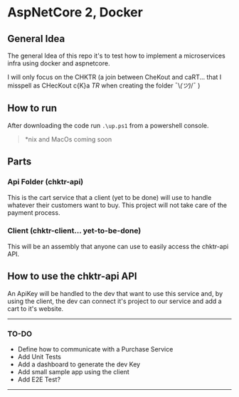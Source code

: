 # AspNetCore 2, Docker

## General Idea

The general Idea of this repo it's to test how to implement a microservices infra using docker and aspnetcore.

I will only focus on the CHKTR (a join between CheKout and caRT... that I misspell as CHecKout c{K}a _TR_ when creating the folder ¯\\_(ツ)_/¯ )

## How to run

After downloading the code run `.\up.ps1` from a powershell console.
> *nix and MacOs coming soon

## Parts

### Api Folder (chktr-api)

This is the cart service that a client (yet to be done) will use to handle whatever their customers want to buy.
This project will not take care of the payment process.

### Client (chktr-client... **yet-to-be-done**)

This will be an assembly that anyone can use to easily access the chktr-api API.

## How to use the chktr-api API

An ApiKey will be handled to the dev that want to use this service and, by using the client, the dev can connect it's project to our service and add a cart to it's website.

----------

### TO-DO

- Define how to communicate with a Purchase Service
- Add Unit Tests
- Add a dashboard to generate the dev Key
- Add small sample app using the client
- Add E2E Test?

----------


